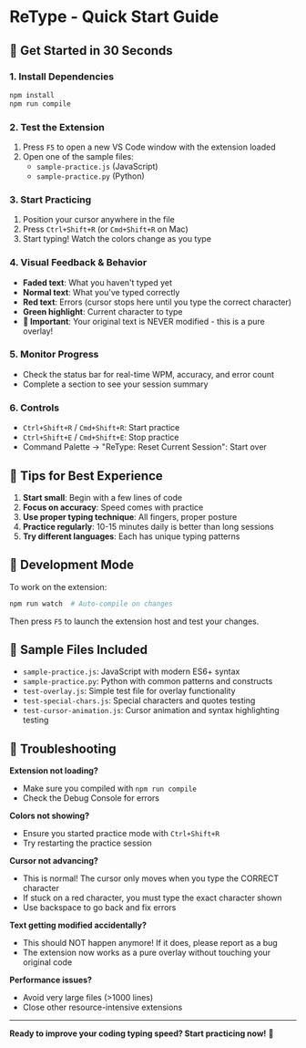 # ReType - Quick Start Guide

## 🚀 Get Started in 30 Seconds

### 1. Install Dependencies
```bash
npm install
npm run compile
```

### 2. Test the Extension
1. Press `F5` to open a new VS Code window with the extension loaded
2. Open one of the sample files:
   - `sample-practice.js` (JavaScript)
   - `sample-practice.py` (Python)

### 3. Start Practicing
1. Position your cursor anywhere in the file
2. Press `Ctrl+Shift+R` (or `Cmd+Shift+R` on Mac)
3. Start typing! Watch the colors change as you type

### 4. Visual Feedback & Behavior
- **Faded text**: What you haven't typed yet
- **Normal text**: What you've typed correctly
- **Red text**: Errors (cursor stops here until you type the correct character)
- **Green highlight**: Current character to type
- **📝 Important**: Your original text is NEVER modified - this is a pure overlay!

### 5. Monitor Progress
- Check the status bar for real-time WPM, accuracy, and error count
- Complete a section to see your session summary

### 6. Controls
- `Ctrl+Shift+R` / `Cmd+Shift+R`: Start practice
- `Ctrl+Shift+E` / `Cmd+Shift+E`: Stop practice
- Command Palette → "ReType: Reset Current Session": Start over

## 🎯 Tips for Best Experience

1. **Start small**: Begin with a few lines of code
2. **Focus on accuracy**: Speed comes with practice
3. **Use proper typing technique**: All fingers, proper posture
4. **Practice regularly**: 10-15 minutes daily is better than long sessions
5. **Try different languages**: Each has unique typing patterns

## 🔧 Development Mode

To work on the extension:
```bash
npm run watch  # Auto-compile on changes
```

Then press `F5` to launch the extension host and test your changes.

## 📁 Sample Files Included

- `sample-practice.js`: JavaScript with modern ES6+ syntax
- `sample-practice.py`: Python with common patterns and constructs  
- `test-overlay.js`: Simple test file for overlay functionality
- `test-special-chars.js`: Special characters and quotes testing
- `test-cursor-animation.js`: Cursor animation and syntax highlighting testing

## 🐛 Troubleshooting

**Extension not loading?**
- Make sure you compiled with `npm run compile`
- Check the Debug Console for errors

**Colors not showing?**
- Ensure you started practice mode with `Ctrl+Shift+R`
- Try restarting the practice session

**Cursor not advancing?**
- This is normal! The cursor only moves when you type the CORRECT character
- If stuck on a red character, you must type the exact character shown
- Use backspace to go back and fix errors

**Text getting modified accidentally?**
- This should NOT happen anymore! If it does, please report as a bug
- The extension now works as a pure overlay without touching your original code

**Performance issues?**
- Avoid very large files (>1000 lines)
- Close other resource-intensive extensions

---

**Ready to improve your coding typing speed? Start practicing now!** 🎉 